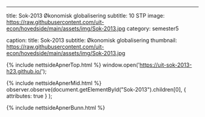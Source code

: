 ---
title: Sok-2013 Økonomisk globalisering
subtitle: 10 STP
image: https://raw.githubusercontent.com/uit-econ/hovedside/main/assets/img/Sok-2013.jpg
category: semester5

caption:
  title: Sok-2013
  subtitle: Økonomisk globalisering
  thumbnail: https://raw.githubusercontent.com/uit-econ/hovedside/main/assets/img/Sok-2013.jpg


{% include nettsideApnerTop.html %}
window.open('https://uit-sok-2013-h23.github.io/');

{% include nettsideApnerMid.html %} 
observer.observe(document.getElementById("Sok-2013").children[0], { attributes: true } );

{% include nettsideApnerBunn.html %}


